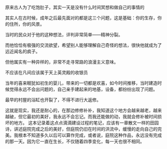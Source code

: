原来古人为了吃饱肚子，其实一天是没有什么时间冥想和做自己的事情的

其实人在古时候，成年之后最先面对的都是这三个问题，这是基础：你的生存，你的住所，你的风景。

当时的民众对于他的这种想法，评判非常简单——精神分裂。

而他恰恰有极强的交流欲望，希望别人能够理解自己奇怪的想法，很快他就成为了远近闻名的疯子。

但他属实有一种异样的，非常不走寻常路的浪漫主义意味。

不应该在凡间应该属于天上英灵殿的收银员


当年的喜来眠犹如初生的婴儿，带来的一切都是欢喜，如今时间推移，当时建造时候觉得永远不会出问题的，自己亲手建起来的地基，设备，都纷纷出现了问题。

最早的村屋的浴缸也开裂了，不得不进行大返修。

这就是现实，我还是耐心的，在那边修修补补，我知道这个地方会越来越老，越来越破，但它最初的美好，我永远不会忘记。而我还能做的动，我就会修补被时间损坏的地方。
这本记录着这点点滴滴建设过程的笔记，应该有一章散文一样的田园诗，讲述庭院完成之后的美好，但庭院仍旧在时间的洪流中，缓慢的走向自己的完美。我根本不知道多久以后可以算作完成，或者说，庭院这种作品，永远没有完成的那一天。因为它一直在生长，不仅随着四季变化，每一天也很不相同。

